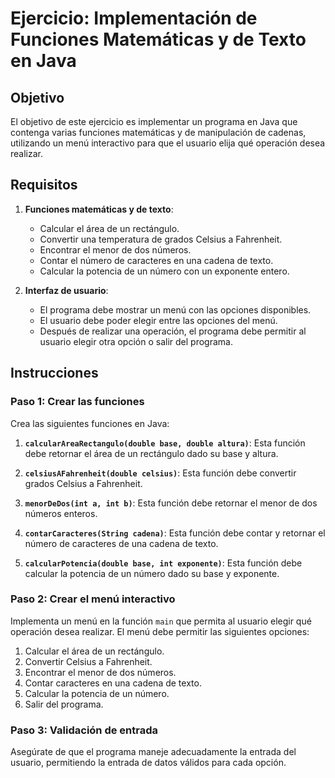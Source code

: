 # Ejercicio: Implementación de Funciones Matemáticas y de Texto en Java

## Objetivo
El objetivo de este ejercicio es implementar un programa en Java que contenga varias funciones matemáticas y de manipulación de cadenas, utilizando un menú interactivo para que el usuario elija qué operación desea realizar.

## Requisitos
1. **Funciones matemáticas y de texto**:
    - Calcular el área de un rectángulo.
    - Convertir una temperatura de grados Celsius a Fahrenheit.
    - Encontrar el menor de dos números.
    - Contar el número de caracteres en una cadena de texto.
    - Calcular la potencia de un número con un exponente entero.

2. **Interfaz de usuario**:
    - El programa debe mostrar un menú con las opciones disponibles.
    - El usuario debe poder elegir entre las opciones del menú.
    - Después de realizar una operación, el programa debe permitir al usuario elegir otra opción o salir del programa.

## Instrucciones
### Paso 1: Crear las funciones
Crea las siguientes funciones en Java:

1. **`calcularAreaRectangulo(double base, double altura)`**: Esta función debe retornar el área de un rectángulo dado su base y altura.

2. **`celsiusAFahrenheit(double celsius)`**: Esta función debe convertir grados Celsius a Fahrenheit.

3. **`menorDeDos(int a, int b)`**: Esta función debe retornar el menor de dos números enteros.

4. **`contarCaracteres(String cadena)`**: Esta función debe contar y retornar el número de caracteres de una cadena de texto.

5. **`calcularPotencia(double base, int exponente)`**: Esta función debe calcular la potencia de un número dado su base y exponente.

### Paso 2: Crear el menú interactivo
Implementa un menú en la función `main` que permita al usuario elegir qué operación desea realizar. El menú debe permitir las siguientes opciones:

1. Calcular el área de un rectángulo.
2. Convertir Celsius a Fahrenheit.
3. Encontrar el menor de dos números.
4. Contar caracteres en una cadena de texto.
5. Calcular la potencia de un número.
6. Salir del programa.

### Paso 3: Validación de entrada
Asegúrate de que el programa maneje adecuadamente la entrada del usuario, permitiendo la entrada de datos válidos para cada opción.
